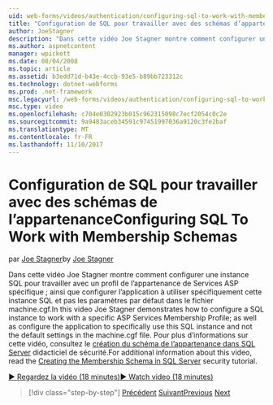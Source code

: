 ```yaml
---
uid: web-forms/videos/authentication/configuring-sql-to-work-with-membership-schemas
title: "Configuration de SQL pour travailler avec des schémas d’appartenance | Documents Microsoft"
author: JoeStagner
description: "Dans cette vidéo Joe Stagner montre comment configurer une instance SQL pour travailler avec un profil de l’appartenance de Services ASP spécifique ; ainsi que pour configurer l’application..."
ms.author: aspnetcontent
manager: wpickett
ms.date: 08/04/2008
ms.topic: article
ms.assetid: b3edd71d-b43e-4ccb-93e5-b89bb723312c
ms.technology: dotnet-webforms
ms.prod: .net-framework
msc.legacyurl: /web-forms/videos/authentication/configuring-sql-to-work-with-membership-schemas
msc.type: video
ms.openlocfilehash: c704e0302923b015c962315098c7ecf2054c0c2e
ms.sourcegitcommit: 9a9483aceb34591c97451997036a9120c3fe2baf
ms.translationtype: MT
ms.contentlocale: fr-FR
ms.lasthandoff: 11/10/2017
---
```

<a name="configuring-sql-to-work-with-membership-schemas"></a><span data-ttu-id="49454-103">Configuration de SQL pour travailler avec des schémas de l’appartenance</span><span class="sxs-lookup"><span data-stu-id="49454-103">Configuring SQL To Work with Membership Schemas</span></span>
====================
<span data-ttu-id="49454-104">par [Joe Stagner](https://github.com/JoeStagner)</span><span class="sxs-lookup"><span data-stu-id="49454-104">by [Joe Stagner](https://github.com/JoeStagner)</span></span>

<span data-ttu-id="49454-105">Dans cette vidéo Joe Stagner montre comment configurer une instance SQL pour travailler avec un profil de l’appartenance de Services ASP spécifique ; ainsi que configurer l’application à utiliser spécifiquement cette instance SQL et pas les paramètres par défaut dans le fichier machine.cgf.</span><span class="sxs-lookup"><span data-stu-id="49454-105">In this video Joe Stagner demonstrates how to configure a SQL instance to work with a specific ASP Services Membership Profile; as well as configure the application to specifically use this SQL instance and not the default settings in the machine.cgf file.</span></span> <span data-ttu-id="49454-106">Pour plus d’informations sur cette vidéo, consultez le [création du schéma de l’appartenance dans SQL Server](../../overview/older-versions-security/membership/creating-the-membership-schema-in-sql-server-vb.md) didacticiel de sécurité.</span><span class="sxs-lookup"><span data-stu-id="49454-106">For additional information about this video, read the [Creating the Membership Schema in SQL Server](../../overview/older-versions-security/membership/creating-the-membership-schema-in-sql-server-vb.md) security tutorial.</span></span>

[<span data-ttu-id="49454-107">&#9654; Regardez la vidéo (18 minutes)</span><span class="sxs-lookup"><span data-stu-id="49454-107">&#9654; Watch video (18 minutes)</span></span>](https://channel9.msdn.com/Blogs/ASP-NET-Site-Videos/configuring-sql-to-work-with-membership-schemas)

>[!div class="step-by-step"]
<span data-ttu-id="49454-108">[Précédent](understanding-aspnet-memberships.md)
[Suivant](changing-membership-settings-in-the-default-membership-schema.md)</span><span class="sxs-lookup"><span data-stu-id="49454-108">[Previous](understanding-aspnet-memberships.md)
[Next](changing-membership-settings-in-the-default-membership-schema.md)</span></span>
